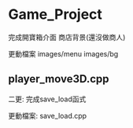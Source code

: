 # Game_Project
完成開寶箱介面
商店背景(還沒做商人)

更動檔案
images/menu
images/bg

player_move3D.cpp
------------------
 二更:
 完成save_load函式
 
 更動檔案:
 save_load.cpp

